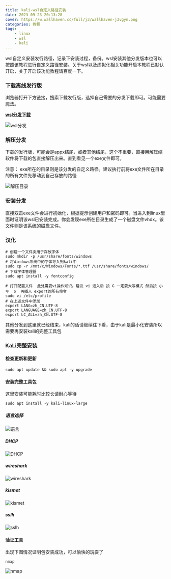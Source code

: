 ```yaml
---
title: kali-wsl自定义路径安装
date: 2023-09-23 20:13:28
cover: https://w.wallhaven.cc/full/j3/wallhaven-j3vgym.png
categories: 教程
tags:
    - linux
    - wsl
    - kali
---
```


wsl自定义安装发行路径，记录下安装过程，备份。wsl安装其他分发版本也可以按照该教程进行自定义路径安装。关于wsl以及虚拟化相关功能开启本教程已默认开启，关于开启该功能教程请百度一下。

### 下载离线发行版

浏览器打开下方链接，搜索下载发行版，选择自己需要的分发下载即可。可能需要魔法。

**[wsl分发下载](https://learn.microsoft.com/zh-cn/windows/wsl/install-manual)**

![wsl分发](https://e0180ed0.picture-bed-8ov.pages.dev/file/cd40163c3dad0ef84dfd6.jpg)

### 解压分发

下载的发行版，可能会是appx结尾，或者其他结尾，这个不重要，直接用解压缩软件将下载的包直接解压出来。直到看见一个exe文件即可。

注意： exe所在的目录则是该分发的自定义路径。建议执行前将exe文件所在目录的所有文件先移动到自己存放的路径

![解压目录](https://e0180ed0.picture-bed-8ov.pages.dev/file/78508028c1e73fe5320e9.jpg)


### 安装分发

直接双击exe文件会进行初始化，根据提示创建用户和密码即可。当进入到linux里面时证明该wsl已安装完成。你会发现exe所在目录生成了一个磁盘文件vhdx。该文件则是该系统的磁盘文件。

### 汉化
```shell
# 创建一个文件夹用于存放字体
sudo mkdir -p /usr/share/fonts/windows 
# 将Windows系统中的字体导入到kali中
sudo cp -r /mnt/c/Windows/Fonts/*.ttf /usr/share/fonts/windows/
# 下载字体管理器
sudo apt install -y fontconfig

# 打开配置文件  此处需要vi操作知识。建议 vi 进入后 按 G 一定要大写模式 然后按 小写  o  再插入 export的所有命令
sudo vi /etc/profile
# 在上述文件中添加
export LANG=zh_CN.UTF-8
export LANGUAGE=zh_CN.UTF-8
export LC_ALL=zh_CN.UTF-8
```


其他分发到这里就已经结束，kali的话请继续往下看，由于kali是最小化安装所以需要再安装kali的完整工具包

### KaLi完整安装

#### 检查更新和更新
```shell
sudo apt update && sudo apt -y upgrade
```

#### 安装完整工具包

这里安装可能耗时比较长请耐心等待

```shell
sudo apt install -y kali-linux-large
```

##### 语言选择
![语言](https://e0180ed0.picture-bed-8ov.pages.dev/file/c66fff46094140b49e7a0.png)

##### DHCP
![DHCP](https://e0180ed0.picture-bed-8ov.pages.dev/file/9d5d6e871cc5ec6300aa9.png)

##### wireshark
![wireshark](https://e0180ed0.picture-bed-8ov.pages.dev/file/f0ed0f0210dddeb6d8a28.png)

##### kismet
![kismet](https://e0180ed0.picture-bed-8ov.pages.dev/file/a555be4e903fd54a85e1d.png)

##### sslh
![sslh](https://e0180ed0.picture-bed-8ov.pages.dev/file/18c446ca82df21fe1ada5.png)

#### 验证工具

出现下图情况证明包安装成功，可以愉快的玩耍了

```shell
nmap
```

![nmap](https://e0180ed0.picture-bed-8ov.pages.dev/file/e3ea2cd1ae568f248e5a4.jpg)





